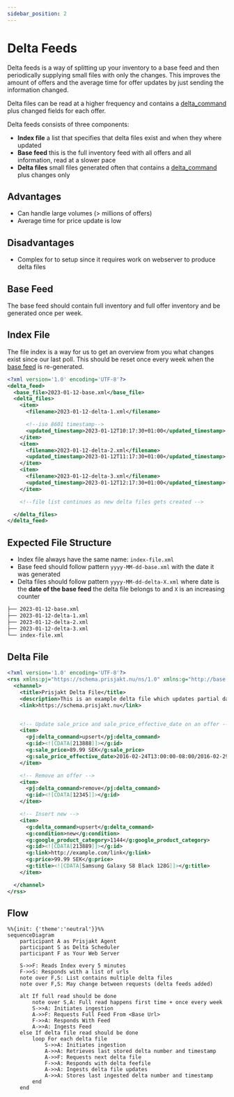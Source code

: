 ```yaml
---
sidebar_position: 2
---
```


# Delta Feeds

Delta feeds is a way of splitting up your inventory to a base feed and then periodically supplying small files with only the changes. This improves the amount of offers and the average time for offer updates by just sending the information changed.

Delta files can be read at a higher frequency and contains a [delta_command](/docs/fields/offer/delta_command.md) plus changed fields for each offer.

Delta feeds consists of three components:

- **Index file** a list that specifies that delta files exist and when they where updated
- **Base feed** this is the full inventory feed with all offers and all information, read at a slower pace
- **Delta files** small files generated often that contains a [delta_command](/docs/fields/offer/delta_command.md) plus changes only

## Advantages

- Can handle large volumes (> millions of offers)
- Average time for price update is low

## Disadvantages

- Complex for to setup since it requires work on webserver to produce delta files

## Base Feed

The base feed should contain full inventory and full offer inventory and be generated once per week.

## Index File

The file index is a way for us to get an overview from you what changes exist since our last poll. This should be reset once every week when the [base feed](#base-feed) is re-generated.

```xml
<?xml version='1.0' encoding='UTF-8'?>
<delta_feed>
  <base_file>2023-01-12-base.xml</base_file>
  <delta_files>
    <item>
      <filename>2023-01-12-delta-1.xml</filename>

      <!--iso 8601 timestamp-->
      <updated_timestamp>2023-01-12T10:17:30+01:00</updated_timestamp>
    </item>
    <item>
      <filename>2023-01-12-delta-2.xml</filename>
      <updated_timestamp>2023-01-12T11:17:30+01:00</updated_timestamp>
    </item>
    <item>
      <filename>2023-01-12-delta-3.xml</filename>
      <updated_timestamp>2023-01-12T12:17:30+01:00</updated_timestamp>
    </item>

    <!--file list continues as new delta files gets created -->

  </delta_files>
</delta_feed>  
```

## Expected File Structure

- Index file always have the same name: `index-file.xml`
- Base feed should follow pattern `yyyy-MM-dd-base.xml` with the date it was generated
- Delta files should follow pattern `yyyy-MM-dd-delta-X.xml` where date is the **date of the base feed** the delta file belongs to and `X` is an increasing counter

```bash
├── 2023-01-12-base.xml
├── 2023-01-12-delta-1.xml
├── 2023-01-12-delta-2.xml
├── 2023-01-12-delta-3.xml
└── index-file.xml
```

## Delta File

```xml
<?xml version='1.0' encoding='UTF-8'?>
<rss xmlns:pj="https://schema.prisjakt.nu/ns/1.0" xmlns:g="http://base.google.com/ns/1.0" version="3.0">
  <channel>
    <title>Prisjakt Delta File</title>
    <description>This is an example delta file which updates partial data</description>
    <link>https://schema.prisjakt.nu</link>


    <!-- Update sale_price and sale_price_effective_date on an offer -->
    <item>
      <pj:delta_command>upsert</pj:delta_command>
      <g:id><![CDATA[213888]]></g:id>
      <g:sale_price>89.99 SEK</g:sale_price>
      <g:sale_price_effective_date>2016-02-24T13:00:00-08:00/2016-02-29T15:30:00+02:00</g:sale_price_effective_date>
    </item>

    <!-- Remove an offer -->
    <item>
      <pj:delta_command>remove</pj:delta_command>
      <g:id><![CDATA[12345]]></g:id>
    </item>

    <!-- Insert new -->
    <item>
      <g:delta_command>upsert</g:delta_command>
      <g:condition>new</g:condition>
      <g:google_product_category>1144</g:google_product_category>
      <g:id><![CDATA[213889]]></g:id>
      <g:link>http://example.com/link</g:link>
      <g:price>99.99 SEK</g:price>
      <g:title><![CDATA[Samsung Galaxy S8 Black 128G]]></g:title>
    </item>

  </channel>
</rss>
```

## Flow

```mermaid
%%{init: {'theme':'neutral'}}%%
sequenceDiagram
    participant A as Prisjakt Agent
    participant S as Delta Scheduler
    participant F as Your Web Server

    S->>F: Reads Index every 5 minutes
    F->>S: Responds with a list of urls 
    note over F,S: List contains multiple delta files 
    note over F,S: May change between requests (delta feeds added)

    alt If full read should be done
        note over S,A: Full read happens first time + once every week
        S->>A: Initiates ingestion
        A->>F: Requests Full Feed From <Base Url>
        F->>A: Responds With Feed
        A->>A: Ingests Feed
    else If delta file read should be done
        loop For each delta file
            S->>A: Initiates ingestion
            A->>A: Retrieves last stored delta number and timestamp
            A->>F: Requests next delta file
            F->>A: Responds with delta feefile
            A->>A: Ingests delta file updates
            A->>A: Stores last ingested delta number and timestamp
        end
    end
```